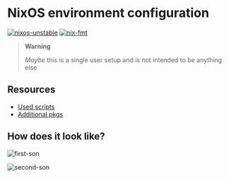 # NixOS environment configuration

[![nixos-unstable](https://img.shields.io/badge/NixOS-unstable-informational.svg?style=flat&logo=nixos&logoColor=dee1e6&colorA=101419&colorB=70a5eb)](https://github.com/nixos/nixpkgs)
[![nix-fmt](https://github.com/luisnquin/nixos-config/actions/workflows/style.yml/badge.svg)](https://github.com/luisnquin/nixos-config/actions/workflows/style.yml)

> **Warning**
>
> _Maybe_ this is a single user setup and is not intended to be anything else

## Resources

- [Used scripts](https://github.com/luisnquin/nix-scripts)
- [Additional pkgs](https://github.com/luisquin/nixpkgs-extra)

## How does it look like?

![first-son](https://github.com/user-attachments/assets/134496fb-cf33-46b0-a3ce-e024cdd1f032)

![second-son](https://github.com/user-attachments/assets/9e183389-ea38-4480-86b5-47595a6a7ddc)
